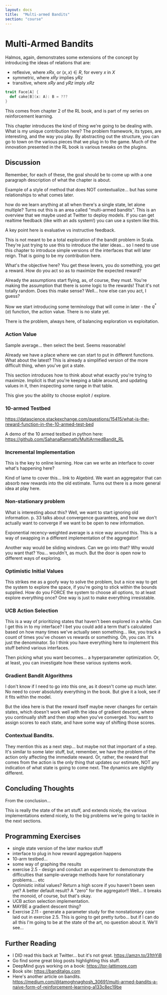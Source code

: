 ```yaml
---
layout: docs
title:  "Multi-armed Bandits"
section: "course"
---
```


# Multi-Armed Bandits

Halmos, again, demonstrates some extensions of the concept by introducing the ideas of relations that are:
- reflexive, where $x R x$, or $(x, x) \in R$, for every $x$ in $X$
- symmetric, where $x R y$ implies $y R z$
- transitive, where $x R y$ and $y R z$ imply $x R z$

```scala
trait Face[A] {
  def cake[B](x: A): B = ???
}
```

This comes from chapter 2 of the RL book, and is part of my series on reinforcement learning.

This chapter introduces the kind of thing we're going to be dealing with. What is my unique contribution here? The problem framework, its types, are interesting, and the way you play. By abstracting out the structure, you can go to town on the various pieces that we plug in to the game. Much of the innovation presented in the RL book is various tweaks on the plugins.

## Discussion

Remember, for each of these, the goal should be to come up with a one paragraph description of what the chapter is about.

Example of a style of method that does NOT contextualize... but has some relationships to what comes later.

how do we learn anything at all when there's a single state, let alone multiple? Turns out this is an area called "multi-armed bandits". This is an overview that we maybe used at Twitter to deploy models. If you can get realtime feedback (like with an ads system!) you can use a system like this.

A key point here is evaluative vs instructive feedback.

This is not meant to be a total exploration of the bandit problem in Scala. They're just trying to use this to introduce the later ideas... so I need to use this chapter to introduce simple versions of the interfaces that will later reign. That is going to be my contribution here.

What's the objective here? You get these levers, you do something, you get a reward. How do you act so as to maximize the expected reward?

Already the assumptions start flying, as, of course, they must. You're making the assumption that there is some logic to the rewards! That it's not totally random. Does this make sense? Well... how else can you act, I guess?

Now we start introducing some terminology that will come in later - the $q^*(a)$ function, the action value. There is no state yet.

There is the problem, always here, of balancing exploration vs exploitation.

### Action Value

Sample average... then select the best. Seems reasonable!

Already we have a place where we can start to put in different functions. What about the latest? This is already a simplified version of the more difficult thing, when you've got a state.

This section introduces how to think about what exactly you're trying to maximize. Implicit is that you're keeping a table around, and updating values in it, then inspecting some range in that table.

This give you the ability to choose exploit / explore.

### 10-armed Testbed
https://datascience.stackexchange.com/questions/15415/what-is-the-reward-function-in-the-10-armed-test-bed

A demo of the 10 armed testbed in python here: https://github.com/SahanaRamnath/MultiArmedBandit_RL

### Incremental Implementation
This is the key to online learning. How can we write an interface to cover what's happening here?

Kind of lame to cover this... link to Algebird. We want an aggregator that can absorb new rewards into the old estimate. Turns out there is a more general idea at play here.

### Non-stationary problem

What is interesting about this? Well, we want to start ignoring old information.
p. 33 talks about convergence guarantees, and how we don't actually want to converge if we want to be open to new information.

Exponential recency-weighted average is a nice way around this. This is a way of swapping in a different implementation of the aggregator!

Another way would be sliding windows. Can we go into that? Why would you want that? You... wouldn't, as much. But the door is open now to different ways of exploring.

### Optimistic Initial Values

This strikes me as a goofy way to solve the problem, but a nice way to get the system to explore the space, if you're going to stick within the bounds supplied. How do you FORCE the system to choose all options, to at least explore everything once? One way is just to make everything irresistable.

### UCB Action Selection

This is a way of prioritizing states that haven't been explored in a while. Can I get this in to my interface? I bet you could add a term that's calculated based on how many times we've actually seen something... like, you track a count of times you've chosen vs rewards or something. Oh, you can. It's just the denominator. So I think you have everything here to implement this stuff behind various interfaces.

Then picking what you want becomes... a hyperparameter optimization. Or, at least, you can investigate how these various systems work.

### Gradient Bandit Algorithms

I don't know if I need to go into this one, as it doesn't come up much later. No need to cover absolutely everything in the book. But give it a look, see if it fits within the model.

But the idea here is that the reward itself maybe never changes for certain states, which doesn't work well with the idea of gradient descent, where you continually shift and then stop when you've converged. You want to assign scores to each state, and have some way of shifting those scores.

### Contextual Bandits.

They mention this as a next step... but maybe not that important of a step. It's similar to some later stuff, but, remember, we have the problem of the action only affecting the immediate reward. Or, rather, the reward that comes from the action is the only thing that updates our estimate, NOT any indication of what state is going to come next. The dynamics are slightly different.

## Concluding Thoughts

From the conclusion...

This is really the state of the art stuff, and extends nicely, the various implementations extend nicely, to the big problems we're going to tackle in the next sections.

## Programming Exercises

- single state version of the later markov stuff
- interface to plug in how reward aggregation happens
- 10-arm testbed...
- some way of graphing the results
- exercise 2.5 - design and conduct an experiment to demonstrate the difficulties that sample-average methods have for nonstationary problems.... etc
- Optimistic initial values? Return a high score if you haven't been seen yet? A better default result? A "zero" for the aggregator!! Well... it breaks the monoid, of course, but that's okay.
- UCB action selection implementation.
- MAYBE a gradient descent thing?
- Exercise 2.11 - generate a parameter study for the nonstationary case laid out in exercise 2.5. This is going to get pretty turbo... but if I can do all this I'm going to be at the state of the art, no question about it. We'll see...

## Further Reading

- I DID read this back at Twitter... but it's not great. https://amzn.to/31thYiB
- Go find some great blog posts highlighting this stuff.
- DeepMind guys working on a book: https://tor-lattimore.com
- Book site: https://banditalgs.com
- Here's another article on bandits. https://medium.com/@tamoghnaghosh_30691/multi-armed-bandits-a-naive-form-of-reinforcement-learning-a133c8ec19be
